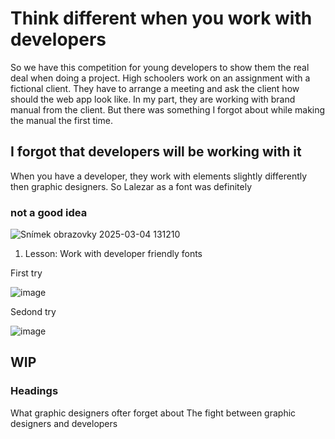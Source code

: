 # Think different when you work with developers

So we have this competition for young developers to show them the real deal when doing a project. High schoolers work on an assignment with a fictional client. They have to arrange a meeting and ask the client how should the web app look like.
In my part, they are working with brand manual from the client. But there was something I forgot about while making the manual the first time.

## I forgot that developers will be working with it
When you have a developer, they work with elements slightly differently then graphic designers. So Lalezar as a font was definitely
### not a good idea

![Snímek obrazovky 2025-03-04 131210](https://github.com/user-attachments/assets/be2022c7-bd06-46a8-b070-83914022e6a5)
1. Lesson: Work with developer friendly fonts

First try

![image](https://github.com/user-attachments/assets/5b0fd2c5-c895-4b02-90f7-6180016d8b76)

Sedond try

![image](https://github.com/user-attachments/assets/ce428af9-7485-48d2-ae90-f8c01ed4c025)

## WIP
### Headings
What graphic designers ofter forget about
The fight between graphic designers and developers
